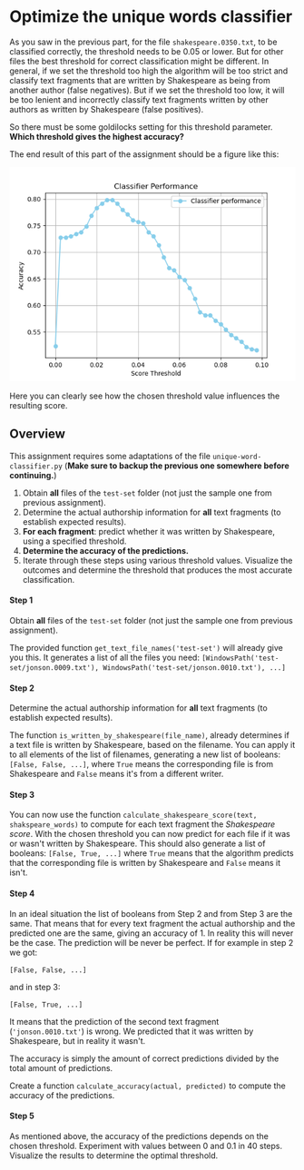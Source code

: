 # Optimize the unique words classifier

As you saw in the previous part, for the file `shakespeare.0350.txt`, to be classified correctly, the threshold needs to be 0.05 or lower. But for other files the best threshold for correct classification might be different. In general, if we set the threshold too high the algorithm will be too strict and classify text fragments that are written by Shakespeare as being from another author (false negatives). But if we set the threshold too low, it will be too lenient and incorrectly classify text fragments written by other authors as written by Shakespeare (false positives).

So there must be some goldilocks setting for this threshold parameter. **Which threshold gives the highest accuracy?**

The end result of this part of the assignment should be a figure like this:

![](unique-word-classifier.png)

Here you can clearly see how the chosen threshold value influences the resulting score.

## Overview

This assignment requires some adaptations of the file `unique-word-classifier.py` (**Make sure to backup the previous one somewhere before continuing.**)

1. Obtain **all** files of the `test-set` folder (not just the sample one from previous assignment).
2. Determine the actual authorship information for **all** text fragments (to establish expected results).
3. **For each fragment**: predict whether it was written by Shakespeare, using a specified threshold.
4. **Determine the accuracy of the predictions.**
5. Iterate through these steps using various threshold values. Visualize the outcomes and determine the threshold that produces the most accurate classification.

#### Step 1

Obtain **all** files of the `test-set` folder (not just the sample one from previous assignment).

The provided function `get_text_file_names('test-set')` will already give you this. It generates a list of all the files you need: `[WindowsPath('test-set/jonson.0009.txt'), WindowsPath('test-set/jonson.0010.txt'), ...]`

#### Step 2

Determine the actual authorship information for **all** text fragments (to establish expected results).

The function `is_written_by_shakespeare(file_name)`, already determines if a text file is written by Shakespeare, based on the filename. You can apply it to all elements of the list of filenames, generating a new list of booleans: `[False, False, ...]`, where `True` means the corresponding file is from Shakespeare and `False` means it's from a different writer.

#### Step 3

You can now use the function `calculate_shakespeare_score(text, shakspeare_words)` to compute for each text fragment the _Shakespeare score_. With the chosen threshold you can now predict for each file if it was or wasn't written by Shakespeare. This should also generate a list of booleans: `[False, True, ...]` where `True` means that the algorithm predicts that the corresponding file is written by Shakespeare and `False` means it isn't.

#### Step 4

In an ideal situation the list of booleans from Step 2 and from Step 3 are the same. That means that for every text fragment the actual authorship and the predicted one are the same, giving an accuracy of 1. In reality this will never be the case. The prediction will be never be perfect. If for example in step 2 we got:

    [False, False, ...]

and in step 3:

    [False, True, ...]

It means that the prediction of the second text fragment (`'jonson.0010.txt'`) is wrong. We predicted that it was written by Shakespeare, but in reality it wasn't.

The accuracy is simply the amount of correct predictions divided by the total amount of predictions.

Create a function `calculate_accuracy(actual, predicted)` to compute the accuracy of the predictions.

#### Step 5

As mentioned above, the accuracy of the predictions depends on the chosen threshold. Experiment with values between 0 and 0.1 in 40 steps. Visualize the results to determine the optimal threshold.
